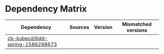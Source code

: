 # Dependency Matrix

Dependency | Sources | Version | Mismatched versions
---------- | ------- | ------- | -------------------
[cb-kubecd/bdd-spring-1586298673](https://github.com/cb-kubecd/bdd-spring-1586298673.git) |  | []() | 
